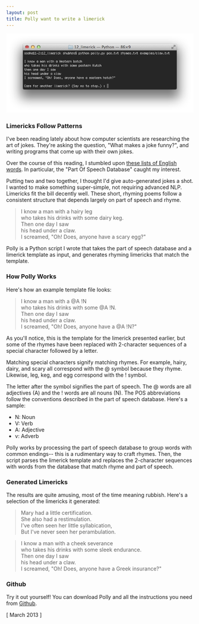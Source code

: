 ```yaml
---
layout: post
title: Polly want to write a limerick
---
```


![](/static/polly-limerick/polly_screenshot.png)

### Limericks Follow Patterns
I've been reading lately about how computer scientists are researching the art of jokes. They're asking the question, "What makes a joke funny?", and writing programs that come up with their own jokes.

Over the course of this reading, I stumbled upon [these lists of English words](http://wordlist.sourceforge.net/). In particular, the "Part Of Speech Database" caught my interest.

Putting two and two together, I thought I'd give auto-generated jokes a shot. I wanted to make something super-simple, not requiring advanced NLP. Limericks fit the bill decently well. These short, rhyming poems follow a consistent structure that depends largely on part of speech and rhyme.

> I know a man with a hairy leg <br />
> who takes his drinks with some dairy keg. <br />
> Then one day I saw <br />
> his head under a claw. <br />
> I screamed, "Oh! Does, anyone have a scary egg?"

Polly is a Python script I wrote that takes the part of speech database and a limerick template as input, and generates rhyming limericks that match the template.

### How Polly Works
Here's how an example template file looks:

> I know a man with a @A !N <br />
> who takes his drinks with some @A !N. <br />
> Then one day I saw <br />
> his head under a claw. <br />
> I screamed, "Oh! Does, anyone have a @A !N?"

As you'll notice, this is the template for the limerick presented earlier, but some of the rhymes have been replaced with 2-character sequences of a special character followed by a letter.

Matching special characters signify matching rhymes. For example, hairy, dairy, and scary all correspond with the @ symbol because they rhyme. Likewise, leg, keg, and egg correspond with the ! symbol.

The letter after the symbol signifies the part of speech. The @ words are all adjectives (A) and the ! words are all nouns (N). The POS abbreviations follow the conventions described in the part of speech database. Here's a sample:

- N: Noun
- V: Verb
- A: Adjective
- v: Adverb

Polly works by processing the part of speech database to group words with common endings-- this is a rudimentary way to craft rhymes. Then, the script parses the limerick template and replaces the 2-character sequences with words from the database that match rhyme and part of speech.

### Generated Limericks
The results are quite amusing, most of the time meaning rubbish. Here's a selection of the limericks it generated:

> Mary had a little certification. <br />
> She also had a restimulation. <br />
> I've often seen her little syllabication, <br />
> But I've never seen her perambulation. 

> I know a man with a cheek severance <br />
> who takes his drinks with some sleek endurance. <br />
> Then one day I saw <br />
> his head under a claw. <br />
> I screamed, "Oh! Does, anyone have a Greek insurance?"

### Github
Try it out yourself! You can download Polly and all the instructions you need from [Github](https://github.com/shbhrsaha/polly/).

[ March 2013 ]